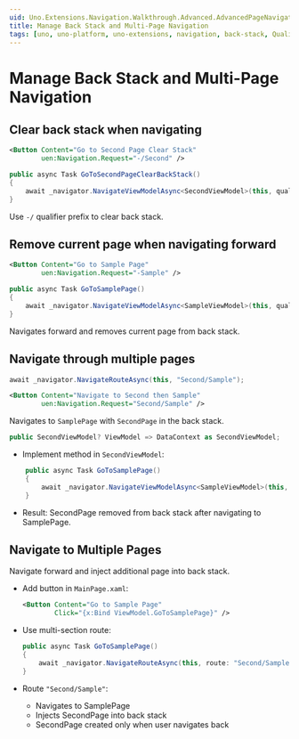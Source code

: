 ```yaml
---
uid: Uno.Extensions.Navigation.Walkthrough.Advanced.AdvancedPageNavigation
title: Manage Back Stack and Multi-Page Navigation
tags: [uno, uno-platform, uno-extensions, navigation, back-stack, Qualifiers.ClearBackStack, Qualifiers.NavigateBack, NavigateRouteAsync, multi-page-navigation, navigation-qualifiers, back-stack-management, route-navigation, Route.Combine, route-qualifier, clear-stack, remove-pages, navigation-path, complex-navigation, Navigation.Request, slash-prefix, route-string, navigation-hierarchy]
---
```


# Manage Back Stack and Multi-Page Navigation

## Clear back stack when navigating

```xml
<Button Content="Go to Second Page Clear Stack"
        uen:Navigation.Request="-/Second" />
```

```csharp
public async Task GoToSecondPageClearBackStack()
{
    await _navigator.NavigateViewModelAsync<SecondViewModel>(this, qualifier: Qualifiers.ClearBackStack);
}
```

Use `-/` qualifier prefix to clear back stack.

## Remove current page when navigating forward

```xml
<Button Content="Go to Sample Page"
        uen:Navigation.Request="-Sample" />
```

```csharp
public async Task GoToSamplePage()
{
    await _navigator.NavigateViewModelAsync<SampleViewModel>(this, qualifier: Qualifiers.NavigateBack);
}
```

Navigates forward and removes current page from back stack.

## Navigate through multiple pages

```csharp
await _navigator.NavigateRouteAsync(this, "Second/Sample");
```

```xml
<Button Content="Navigate to Second then Sample"
        uen:Navigation.Request="Second/Sample" />
```

Navigates to `SamplePage` with `SecondPage` in the back stack.

```csharp
public SecondViewModel? ViewModel => DataContext as SecondViewModel;
```

* Implement method in `SecondViewModel`:

```csharp
    public async Task GoToSamplePage()
    {
        await _navigator.NavigateViewModelAsync<SampleViewModel>(this, qualifier: Qualifiers.NavigateBack);
    }
```

* Result: SecondPage removed from back stack after navigating to SamplePage.

## Navigate to Multiple Pages

Navigate forward and inject additional page into back stack.

* Add button in `MainPage.xaml`:

    ```xml
    <Button Content="Go to Sample Page"
            Click="{x:Bind ViewModel.GoToSamplePage}" />
    ```

* Use multi-section route:

    ```csharp
    public async Task GoToSamplePage()
    {
        await _navigator.NavigateRouteAsync(this, route: "Second/Sample");
    }
    ```

* Route `"Second/Sample"`:
  * Navigates to SamplePage
  * Injects SecondPage into back stack
  * SecondPage created only when user navigates back
